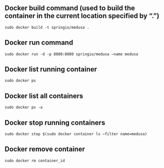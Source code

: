 ## Docker build command (used to build the container in the current location specified by “.”)
`sudo docker build -t springio/medusa .`

## Docker run command
`sudo docker run -d -p 8080:8080 springio/medusa –name medusa`

## Docker list running container
`sudo docker ps`

## Docker list all containers
`sudo docker ps -a`

## Docker stop running containers
`sudo docker stop $(sudo docker container ls –filter name=medusa)`

## Docker remove container
`sudo docker rm container_id`
